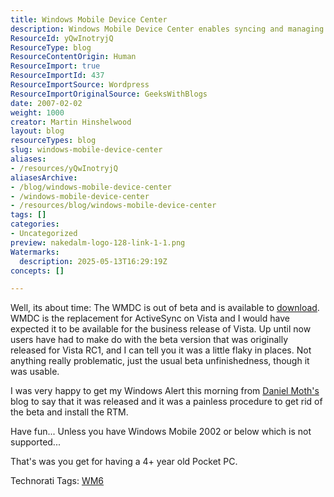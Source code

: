 ```yaml
---
title: Windows Mobile Device Center
description: Windows Mobile Device Center enables syncing and managing Windows Mobile devices on Windows Vista, replacing ActiveSync. Not compatible with Windows Mobile 2002 or earlier.
ResourceId: yQwInotryjQ
ResourceType: blog
ResourceContentOrigin: Human
ResourceImport: true
ResourceImportId: 437
ResourceImportSource: Wordpress
ResourceImportOriginalSource: GeeksWithBlogs
date: 2007-02-02
weight: 1000
creator: Martin Hinshelwood
layout: blog
resourceTypes: blog
slug: windows-mobile-device-center
aliases:
- /resources/yQwInotryjQ
aliasesArchive:
- /blog/windows-mobile-device-center
- /windows-mobile-device-center
- /resources/blog/windows-mobile-device-center
tags: []
categories:
- Uncategorized
preview: nakedalm-logo-128-link-1-1.png
Watermarks:
  description: 2025-05-13T16:29:19Z
concepts: []

---
```

Well, its about time: The WMDC is out of beta and is available to [download](http://www.microsoft.com/windowsmobile/devicecenter.mspx "Windows Mobile Device Center Download"). WMDC is the replacement for ActiveSync on Vista and I would have expected it to be available for the business release of Vista. Up until now users have had to make do with the beta version that was originally released for Vista RC1, and I can tell you it was a little flaky in places. Not anything really problematic, just the usual beta unfinishedness, though it was usable.

I was very happy to get my Windows Alert this morning from [Daniel Moth's](http://www.danielmoth.com/Blog/2007/02/wmdc-rtm.html "Windows Mobile Device Center") blog to say that it was released and it was a painless procedure to get rid of the beta and install the RTM.

Have fun... Unless you have Windows Mobile 2002 or below which is not supported...

That's was you get for having a 4+ year old Pocket PC.

Technorati Tags: [WM6](http://technorati.com/tags/WM6)
